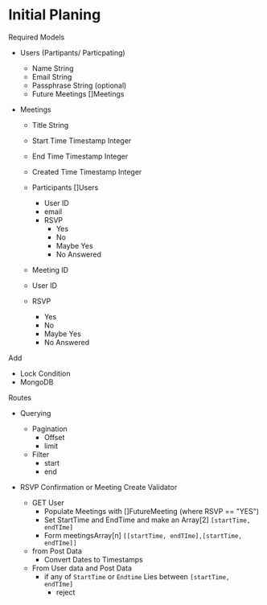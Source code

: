 # Initial Planing

Required Models

- Users (Partipants/ Particpating)
  - Name            String
  - Email           String
  - Passphrase      String (optional)
  - Future Meetings []Meetings

- Meetings
  - Title           String
  - Start Time      Timestamp Integer
  - End Time        Timestamp Integer
  - Created Time    Timestamp Integer
  - Participants    []Users
    - User ID
    - email
    - RSVP
      - Yes
      - No
      - Maybe Yes
      - No Answered


  - Meeting ID
  - User ID
  - RSVP
    - Yes
    - No
    - Maybe Yes
    - No Answered

Add

- Lock Condition
- MongoDB

Routes

- Querying
  - Pagination
    - Offset
    - limit
  - Filter
    - start
    - end

- RSVP Confirmation or Meeting Create Validator
  - GET User
    - Populate Meetings with []FutureMeeting (where RSVP == "YES")
    - Set StartTime and EndTime and make an Array[2] `[startTime, endTIme]`
    - Form meetingsArray[n] `[[startTime, endTIme],[startTime, endTIme]]`
  - from Post Data
    - Convert Dates to Timestamps
  - From User data and Post Data
    - if any of `StartTime` or `Endtime` Lies between `[startTime, endTIme]`
      - reject
